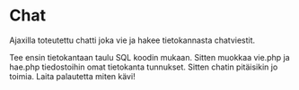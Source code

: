 # Chat
Ajaxilla toteutettu chatti joka vie ja hakee tietokannasta chatviestit.

Tee ensin tietokantaan taulu SQL koodin mukaan. Sitten muokkaa vie.php ja hae.php tiedostoihin omat tietokanta tunnukset. Sitten chatin pitäisikin jo toimia. Laita palautetta miten kävi!

